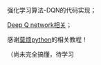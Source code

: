 强化学习算法-DQN的代码实现；

[Deep Q network相关](http://21guns.top/2019/04/26/%E5%BC%BA%E5%8C%96%E5%AD%A6%E4%B9%A0-DQN/)；

感谢[莫烦python](https://morvanzhou.github.io/tutorials/machine-learning/reinforcement-learning/)的相关教程！

（尚未完全搞懂，待学习

